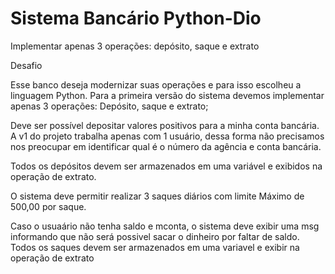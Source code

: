 # Sistema Bancário Python-Dio
 Implementar apenas 3 operações: depósito, saque e extrato
 
Desafio

Esse banco deseja modernizar suas operações e para isso escolheu a linguagem Python. Para a primeira versão do sistema devemos implementar apenas 3 operações: Depósito, saque e extrato;

Deve ser possível depositar valores positivos para a minha conta bancária. A v1 do projeto trabalha apenas com 1 usuário, dessa forma não precisamos nos preocupar em identificar qual é o número da agência e conta bancária.

Todos os depósitos devem ser armazenados em uma variável e exibidos na operação de extrato.

O sistema deve permitir realizar 3 saques diários com limite Máximo de 500,00 por saque.

Caso o usuaário não tenha saldo e mconta, o sistema deve exibir uma msg informando que não será possivel sacar o dinheiro por faltar de saldo. Todos os saques devem ser armazenados em uma variavel e exibir na operação de extrato
